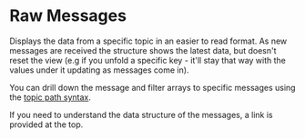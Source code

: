 # Raw Messages

Displays the data from a specific topic in an easier to read format. As new messages are received the structure shows the latest data, but doesn't reset the view (e.g if you unfold a specific key - it'll stay that way with the values under it updating as messages come in).

You can drill down the message and filter arrays to specific messages using the [topic path syntax](/help/topic-path-syntax).

If you need to understand the data structure of the messages, a link is provided at the top.
